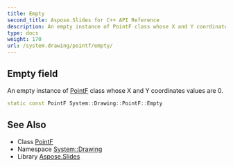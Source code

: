 ```yaml
---
title: Empty
second_title: Aspose.Slides for C++ API Reference
description: An empty instance of PointF class whose X and Y coordinates values are 0.
type: docs
weight: 170
url: /system.drawing/pointf/empty/
---
```

## Empty field


An empty instance of [PointF](../) class whose X and Y coordinates values are 0.

```cpp
static const PointF System::Drawing::PointF::Empty
```

## See Also

* Class [PointF](../)
* Namespace [System::Drawing](../../)
* Library [Aspose.Slides](../../../)